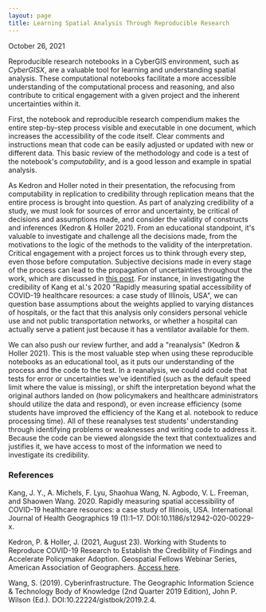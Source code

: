 ```yaml
---
layout: page
title: Learning Spatial Analysis Through Reproducible Research
---
```

October 26, 2021

Reproducible research notebooks in a CyberGIS environment, such as *CyberGISX*, are a valuable tool for learning and understanding spatial analysis. These computational notebooks facilitate a more accessible understanding of the computational process and reasoning, and also contribute to critical engagement with a given project and the inherent uncertainties within it.

First, the notebook and reproducible research compendium makes the entire step-by-step process visible and executable in one document, which increases the accessibility of the code itself. Clear comments and instructions mean that code can be easily adjusted or updated with new or different data. This basic review of the methodology and code is a test of the notebook's *computability*, and is a good lesson and example in spatial analysis.

As Kedron and Holler noted in their presentation, the refocusing from computability in replication to credibility through replication means that the entire process is brought into question. As part of analyzing credibility of a study, we must look for sources of error and uncertainty, be critical of decisions and assumptions made, and consider the validity of constructs and inferences (Kedron & Holler 2021). From an educational standpoint, it's valuable to investigate and challenge all the decisions made, from the motivations to the logic of the methods to the validity of the interpretation. Critical engagement with a project forces us to think through every step, even those before computation. Subjective decisions made in every stage of the process can lead to the propagation of uncertainties throughout the work, which are discussed in [this post](reflections/uncertainty-geography.md). For instance, in investigating the credibility of Kang et al.'s 2020 "Rapidly measuring spatial accessibility of COVID-19 healthcare resources: a case study of Illinois, USA", we can question base assumptions about the weights applied to varying distances of hospitals, or the fact that this analysis only considers personal vehicle use and not public transportation networks, or whether a hospital can actually serve a patient just because it has a ventilator available for them.

We can also push our review further, and add a "reanalysis" (Kedron & Holler 2021). This is the most valuable step when using these reproducible notebooks as an educational tool, as it puts our understanding of the process and the code to the test. In a reanalysis, we could add code that tests for error or uncertainties we've identified (such as the default speed limit where the value is missing), or shift the interpretation beyond what the original authors landed on (how policymakers and healthcare administrators should utilize the data and respond), or even increase efficiency (some students have improved the efficiency of the Kang et al. notebook to reduce processing time). All of these reanalyses test students' understanding through identifying problems or weaknesses and writing code to address it. Because the code can be viewed alongside the text that contextualizes and justifies it, we have access to most of the information we need to investigate its credibility.

### References

Kang, J. Y., A. Michels, F. Lyu, Shaohua Wang, N. Agbodo, V. L. Freeman, and Shaowen Wang. 2020. Rapidly measuring spatial accessibility of COVID-19 healthcare resources: a case study of Illinois, USA. International Journal of Health Geographics 19 (1):1–17. DOI:10.1186/s12942-020-00229-x.

Kedron, P. & Holler, J. (2021, August 23). Working with Students to Reproduce COVID-19 Research to Establish the Credibility of Findings and Accelerate Policymaker Adoption. Geospatial Fellows Webinar Series, American Association of Geographers. [Access here](https://aag-geospatialfellows-series.secure-platform.com/a/solicitations/16/sessiongallery/250).

Wang, S. (2019). Cyberinfrastructure. The Geographic Information Science & Technology Body of Knowledge (2nd Quarter 2019 Edition), John P. Wilson (Ed.). DOI:10.22224/gistbok/2019.2.4.
